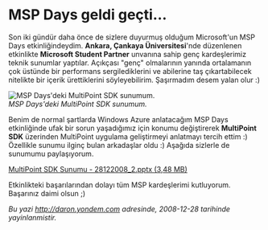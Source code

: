 # MSP Days geldi geçti... 

Son iki gündür daha önce de sizlere duyurmuş olduğum Microsoft'un MSP
Days etkinliğindeydim. **Ankara, Çankaya Üniversitesi**'nde düzenlenen
etkinlikte **Microsoft Student Partner** unvanına sahip genç
kardeşlerimiz teknik sunumlar yaptılar. Açıkçası "genç" olmalarının
yanında ortalamanın çok üstünde bir performans sergilediklerini ve
abilerine taş çıkartabilecek nitelikte bir içerik ürettiklerini
söyleyebilirim. Şaşırmadım desem yalan olur :)

![MSP Days'deki MultiPoint SDK
sunumum.](../media/MSP_Days_geldi_gecti/28122008_1.jpg)\
*MSP Days'deki MultiPoint SDK sunumum.*

Benim de normal şartlarda Windows Azure anlatacağım MSP Days
etkinliğinde ufak bir sorun yaşadığımız için konumu değiştirerek
**MultiPoint SDK** üzerinden MultiPoint uygulama geliştirmeyi anlatmayı
tercih ettim :) Özellikle sunumu ilginç bulan arkadaşlar oldu :) Aşağıda
sizlerle de sunumumu paylaşıyorum.

[MultiPoint SDK Sunumu - 28122008\_2.pptx (3,48
MB)](../media/MSP_Days_geldi_gecti/28122008_2.pptx)

Etkinlikteki başarılarından dolayı tüm MSP kardeşlerimi kutluyorum.
Başarınız daimi olsun ;)


*Bu yazi http://daron.yondem.com adresinde, 2008-12-28 tarihinde yayinlanmistir.*